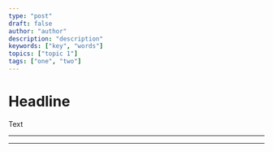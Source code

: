 ```yaml
---
type: "post"
draft: false
author: "author"
description: "description"
keywords: ["key", "words"]
topics: ["topic 1"]
tags: ["one", "two"]
---
```




# Headline

Text


----------


----------
